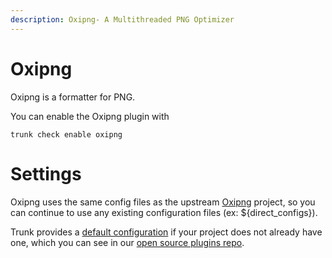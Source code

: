 ```yaml
---
description: Oxipng- A Multithreaded PNG Optimizer
---
```


# Oxipng

Oxipng is a formatter for PNG.

You can enable the Oxipng plugin with

```shell
trunk check enable oxipng
```

# Settings

Oxipng uses the same config files as the 
upstream [Oxipng]() project, so you can continue to use any
existing configuration files (ex: ${direct_configs}).

Trunk provides a [default configuration](https://github.com/trunk-io/plugins/tree/main/linters/oxipng) if your project does not already have one,
which you can see in our [open source plugins repo](https://github.com/trunk-io/plugins/tree/main).
